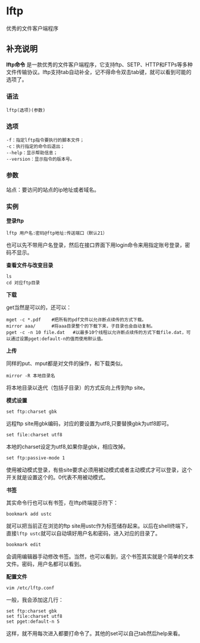 lftp
===

优秀的文件客户端程序

## 补充说明

**lftp命令** 是一款优秀的文件客户端程序，它支持ftp、SETP、HTTP和FTPs等多种文件传输协议。lftp支持tab自动补全，记不得命令双击tab键，就可以看到可能的选项了。

###  语法

```
lftp(选项)(参数)
```

###  选项

```
-f：指定lftp指令要执行的脚本文件；
-c：执行指定的命令后退出；
--help：显示帮助信息；
--version：显示指令的版本号。
```

###  参数

站点：要访问的站点的ip地址或者域名。

###  实例

 **登录ftp** 

```
lftp 用户名:密码@ftp地址:传送端口（默认21）
```

也可以先不带用户名登录，然后在接口界面下用login命令来用指定账号登录，密码不显示。

 **查看文件与改变目录** 

```
ls
cd 对应ftp目录
```

 **下载** 

get当然是可以的，还可以：

```
mget -c *.pdf    #把所有的pdf文件以允许断点续传的方式下载。
mirror aaa/      #将aaa目录整个的下载下来，子目录也会自动复制。
pget -c -n 10 file.dat   #以最多10个线程以允许断点续传的方式下载file.dat，可以通过设置pget:default-n的值而使用默认值。
```

 **上传** 

同样的put、mput都是对文件的操作，和下载类似。

```
mirror -R 本地目录名
```

将本地目录以迭代（包括子目录）的方式反向上传到ftp site。

 **模式设置** 

```
set ftp:charset gbk
```

远程ftp site用gbk编码，对应的要设置为utf8,只要替换gbk为utf8即可。

```
set file:charset utf8
```

本地的charset设定为utf8,如果你是gbk，相应改掉。

```
set ftp:passive-mode 1
```

使用被动模式登录，有些site要求必须用被动模式或者主动模式才可以登录，这个开关就是设置这个的。0代表不用被动模式。

 **书签** 

其实命令行也可以有书签，在lftp终端提示符下：

```
bookmark add ustc
```

就可以把当前正在浏览的ftp site用ustc作为标签储存起来。以后在shell终端下，直接`lftp ustc`就可以自动填好用户名和密码，进入对应的目录了。

```
bookmark edit
```

会调用编辑器手动修改书签。当然，也可以看到，这个书签其实就是个简单的文本文件。密码，用户名都可以看到。

 **配置文件** 

```
vim /etc/lftp.conf
```

一般，我会添加这几行：

```
set ftp:charset gbk
set file:charset utf8
set pget:default-n 5
```

这样，就不用每次进入都要打命令了。其他的set可以自己tab然后help来看。


